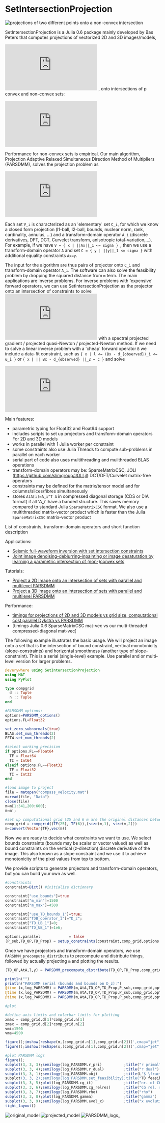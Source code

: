 # SetIntersectionProjection
![projections of two different points onto a non-convex intersection](docs/images/geometrical_ex.png)

SetIntersectionProjection is a Julia 0.6 package mainly developed by Bas Peters that computes projections of vectorized 2D and 3D images/models,
<!-- #$$\mathcal{P}_{\mathcal{V}} (\mathbf{m}) \in \arg\min_{\mathbf{x}} \frac{1}{2} \| \mathbf{x} - \mathbf{m} \|_2^2 \quad \text{subject to} \quad \mathbf{m} \in\bigcap_{i=1}^p \mathcal{V}_i,$$ -->

![equation](http://latex.codecogs.com/gif.latex?%5Cinline%20%24%5Cmathbf%7Bm%7D%20%5Cin%20%5Cmathbb%7BR%7D%5EN%24) , onto intersections of p convex and non-convex sets:

![equation](http://latex.codecogs.com/gif.latex?%24%24%20%5Cmathcal%7BP%7D_%7B%5Cmathcal%7BV%7D%7D%20%28%5Cmathbf%7Bm%7D%29%20%5Cin%20%5Carg%5Cmin_%7B%5Cmathbf%7Bx%7D%7D%20%5Cfrac%7B1%7D%7B2%7D%20%5C%7C%20%5Cmathbf%7Bx%7D%20-%20%5Cmathbf%7Bm%7D%20%5C%7C_2%5E2%20%5Cquad%20%5Ctext%7Bsubject%20to%7D%20%5Cquad%20%5Cmathbf%7Bm%7D%20%5Cin%20%5Cbigcap_%7Bi%3D1%7D%5Ep%20%5Cmathcal%7BV%7D_i%2C%20%24%24)

Performance for non-convex sets is empirical. Our main algorithm, Projection Adaptive Relaxed Simultaneous Direction Method of Multipliers (PARSDMM), solves the projection problem as
<!-- $$
\min_{\mathbf{x}} \frac{1}{2} \| \mathbf{x} - \mathbf{m} \|_2^2 + \sum_{i=1}^{p-1} \iota_{\mathcal{C}_i}(A_i \mathbf{x}).
$$-->

![equation](http://latex.codecogs.com/gif.latex?%24%24%20%5Cmin_%7B%5Cmathbf%7Bx%7D%7D%20%5Cfrac%7B1%7D%7B2%7D%20%5C%7C%20%5Cmathbf%7Bx%7D%20-%20%5Cmathbf%7Bm%7D%20%5C%7C_2%5E2%20&plus;%20%5Csum_%7Bi%3D1%7D%5E%7Bp%7D%20%5Ciota_%7B%5Cmathcal%7BC%7D_i%7D%28A_i%20%5Cmathbf%7Bx%7D%29.%20%24%24)

Each set `V_i` is characterized as an 'elementary' set `C_i`, for which we know a closed form projection (l1-ball, l2-ball, bounds, nuclear norm, rank, cardinality, annulus, ...) and a transform-domain operator `A_i` (discrete derivatives, DFT, DCT, Curvelet transform, anisotropic total-variation,...). For example, if we have `V = { x | ||Ax||_1 <= sigma } `, then we use a transform-domain operator `A` and set `C = { y | ||y||_1 <= sigma }` with additional equality constraints `Ax=y`.

The input for the algorithm are thus pairs of projector onto `C_i` and transform-domain operator `A_i`. The software can also solve the feasibility problem by dropping the squared distance from `m` term. The main applications are inverse problems. For inverse problems with 'expensive' forward operators, we can use SetIntersectionProjection as the projector onto an intersection of constraints to solve <!--$\min_{\mathbf{m}} f(\mathbf{m})  \:\: \text{subject to} \:\: \mathbf{m} \in \bigcap_{i=1}^p \mathcal{V}_i$-->![equation](http://latex.codecogs.com/gif.latex?%5Cinline%20%5Cmin_%7B%5Cmathbf%7Bm%7D%7D%20f%28%5Cmathbf%7Bm%7D%29%20%5C%3A%5C%3A%20%5Ctext%7Bsubject%20to%7D%20%5C%3A%5C%3A%20%5Cmathbf%7Bm%7D%20%5Cin%20%5Cbigcap_%7Bi%3D1%7D%5Ep%20%5Cmathcal%7BV%7D_i) with a spectral projected gradient / projected quasi-Newton / projected-Newton method. If we need to solve a linear inverse problem with a 'cheap' forward operator `B` we include a data-fit constraint, such as `{ x | l <= (Bx - d_{observed})_i <= u_i }` or `{ x | || Bx - d_{observed} ||_2 = c }` and solve
<!-- 
$$
\min_{\bx,\by_i} \frac{1}{2}\| \bx - \bm \|_2^2 + \sum_{i=1}^{p-1} \iota_{\mathcal{C}_i}(\by_i) + \iota_{\mathcal{C}_p^\text{data}}(\by_p)\quad \text{s.t.} \quad \begin{cases}
A_i \bx = \by_i \\ B\bx=\by_p
\end{cases},
$$
-->

![equation](http://latex.codecogs.com/gif.latex?%5Cmin_%7B%5Cmathbf%7Bx%7D%2C%5Cmathbf%7By%7D_i%7D%20%5Cfrac%7B1%7D%7B2%7D%20%5C%7C%20%5Cmathbf%7Bx%7D%20-%20%5Cmathbf%7Bm%7D%20%5C%7C_2%5E2%20&plus;%20%5Csum_%7Bi%3D1%7D%5E%7Bp-1%7D%20%5Ciota_%7B%5Cmathcal%7BC%7D_i%7D%28%5Cmathbf%7By%7D_i%29%20&plus;%20%5Ciota_%7B%5Cmathcal%7BC%7D_p%5E%5Ctext%7Bdata%7D%7D%28%5Cmathbf%7By%7D_p%29%5Cquad%20%5Ctext%7Bs.t.%7D%20%5Cquad%20%5Cbegin%7Bcases%7D%20A_i%20%5Cmathbf%7Bx%7D%20%3D%20%5Cmathbf%7By%7D_i%20%5C%5C%20B%20%5Cmathbf%7Bx%7D%3D%5Cmathbf%7By%7D_p%20%5Cend%7Bcases%7D)

Main features:

- parametric typing for Float32 and Float64 support
- includes scripts to set up projectors and transform-domain operators For 2D and 3D models
- works in parallel with $1$ Julia worker per constraint
- some constraints also use Julia Threads to compute sub-problems in parallel on each worker
- serial part of code also uses multithreading and mulithreaded BLAS operations
- transform-domain operators may be: SparseMatrixCSC, JOLI (https://github.com/slimgroup/JOLI.jl) DCT/DFT/Curvelet matrix-free operators
- constraints may be defined for the matrix/tensor model and for columns/slices/fibres simultaneously
- stores `AtA[i]=A_i^T A` in compressed diagonal storage (CDS or DIA format) if all 'A_i' have a banded structure. This saves memory compared to standard Julia `SparseMatrixCSC` format. We also use a multithreaded matrix-vector product which is faster than the Julia `SparseMatrixCSC` matrix-vector product

List of constraints, transform-domain operators and short function description

Applications:

 - [Seismic full-waveform inversion with set intersection constraints](docs/README_freq_FWI_ex.md)
 - [Joint image denoising-deblurring-inpainting or image desaturation by learning a parametric intersection of (non-)convex sets](docs/README_image_proc_constraint_learning.md)

Tutorials:

 - [Project a 2D image onto an intersection of sets with parallel and multilevel PARSDMM](examples/projection_intersection_2D.jl)
 - [Project a 3D image onto an intersection of sets with parallel and multilevel PARSDMM](examples/projection_intersection_3D.jl)
  
Performance:

 - [timings for projections of 2D and 3D models vs grid size, computational cost parallel Dykstra vs PARSDMM](examples/README_PARSDMM_performance.md)
 - [timings Julia 0.6 SparseMatrixCSC mat-vec vs our multi-threaded compressed-diagonal mat-vec]
 
The following example illustrates the basic usage. We will project an image onto a set that is the intersection of bound constraint, vertical monotonicity (slope-constraints) and horizontal smoothness (another type of slope-constraint). This is a serial (single-level) example. Use parallel and or multi-level version for larger problems. 

```julia
@everywhere using SetIntersectionProjection
using MAT
using PyPlot

type compgrid
  d :: Tuple
  n :: Tuple
end

#PARSDMM options:
options=PARSDMM_options()
options.FL=Float32

set_zero_subnormals(true)
BLAS.set_num_threads(2)
FFTW.set_num_threads(2)

#select working precision
if options.FL==Float64
  TF = Float64
  TI = Int64
elseif options.FL==Float32
  TF = Float32
  TI = Int32
end

#load image to project
file = matopen("compass_velocity.mat")
m=read(file, "Data")
close(file)
m=m[1:341,200:600];
m=m';

#set up computational grid (25 and 6 m are the original distances between grid points)
comp_grid = compgrid((TF(25), TF(6)),(size(m,1), size(m,2)))
m=convert(Vector{TF},vec(m))
```

Now we are ready to decide what constraints we want to use. We select bounds constraints (bounds may be scalar or vector valued) as well as bound constraints on the vertical (z-direction) discrete derivative of the image. This also known as a slope constraint and we use it to achieve monotonicity of the pixel values from top to bottom.

We provide scripts to generate projectors and transform-domain operators, but you can build your own as well.

```julia
#constraints
constraint=Dict() #initialize dictionary

constraint["use_bounds"]=true
constraint["m_min"]=1500
constraint["m_max"]=4500

constraint["use_TD_bounds_1"]=true;
constraint["TDB_operator_1"]="D_z";
constraint["TD_LB_1"]=0;
constraint["TD_UB_1"]=1e6;

options.parallel             = false
(P_sub,TD_OP,TD_Prop) = setup_constraints(constraint,comp_grid,options.FL)
```

Once we have projectors and transform-domain operators, we use `PARSDMM_precompute_distribute` to precompute and distribute things, followed by actually projecting `m` and plotting the results.

```julia
(TD_OP,AtA,l,y) = PARSDMM_precompute_distribute(TD_OP,TD_Prop,comp_grid,options)

println("")
println("PARSDMM serial (bounds and bounds on D_z):")
@time (x,log_PARSDMM) = PARSDMM(m,AtA,TD_OP,TD_Prop,P_sub,comp_grid,options);
@time (x,log_PARSDMM) = PARSDMM(m,AtA,TD_OP,TD_Prop,P_sub,comp_grid,options);
@time (x,log_PARSDMM) = PARSDMM(m,AtA,TD_OP,TD_Prop,P_sub,comp_grid,options);

#plot

#define axis limits and colorbar limits for plotting
xmax = comp_grid.d[1]*comp_grid.n[1]
zmax = comp_grid.d[2]*comp_grid.n[2]
vmi=1500
vma=4500

figure();imshow(reshape(m,(comp_grid.n[1],comp_grid.n[2]))',cmap="jet",vmin=vmi,vmax=vma,extent=[0,  xmax, zmax, 0]); title("model to project")
figure();imshow(reshape(x,(comp_grid.n[1],comp_grid.n[2]))',cmap="jet",vmin=vmi,vmax=vma,extent=[0,  xmax, zmax, 0]); title("Projection (bounds and bounds on D_z)")

#plot PARSDMM logs
figure();
subplot(3, 3, 3);semilogy(log_PARSDMM.r_pri)          ;title("r primal")
subplot(3, 3, 4);semilogy(log_PARSDMM.r_dual)         ;title("r dual")
subplot(3, 3, 1);semilogy(log_PARSDMM.obj)            ;title(L"$ \frac{1}{2} || \mathbf{m}-\mathbf{x} ||_2^2 $")
subplot(3, 3, 2);semilogy(log_PARSDMM.set_feasibility);title("TD feasibility violation")
subplot(3, 3, 5);plot(log_PARSDMM.cg_it)              ;title("nr. of CG iterations")
subplot(3, 3, 6);semilogy(log_PARSDMM.cg_relres)      ;title("CG rel. res.")
subplot(3, 3, 7);semilogy(log_PARSDMM.rho)            ;title("rho")
subplot(3, 3, 8);plot(log_PARSDMM.gamma)              ;title("gamma")
subplot(3, 3, 9);semilogy(log_PARSDMM.evol_x)         ;title("x evolution")
tight_layout()

```

![original_model](docs/images/original_model.png)
![projected_model](docs/images/projected_model.png)
![PARSDMM_logs_](docs/images/PARSDMM_logs.png)

